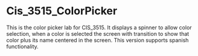 # Cis_3515_ColorPicker
This is the color picker lab for CIS_3515. It displays a
spinner to allow color selection, when a color is selected
the screen with transition to show that color plus its name 
centered in the screen. This version supports spanish functionality.

